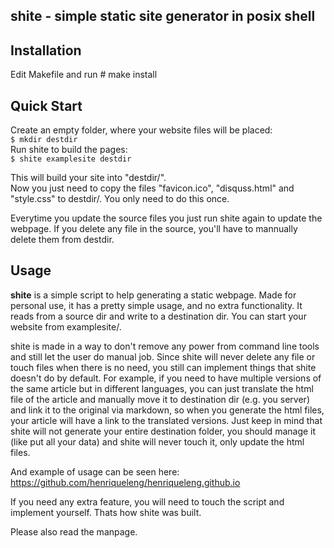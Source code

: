 shite - simple static site generator in posix shell
---------------------------------------------------

Installation
------------

Edit Makefile and run
    # make install

Quick Start
-----------

Create an empty folder, where your website files will be placed:  
``` $ mkdir destdir ```  
Run shite to build the pages:  
``` $ shite examplesite destdir ```  

This will build your site into "destdir/".  
Now you just need to copy the files "favicon.ico",
"disquss.html" and "style.css" to destdir/. You only need to do this once. 

Everytime you update the source files you just run shite again to update 
the webpage. If you delete any file in the source, you'll have to mannually 
delete them from destdir.


Usage
-----

**shite** is a simple script to help generating a static webpage. Made for
personal use, it has a pretty simple usage, and no extra functionality.
It reads from a source dir and write to a destination dir. You can start
your website from examplesite/.

shite is made in a way to don't remove any power from command line tools and
still let the user do manual job. Since shite will never delete any file or
touch files when there is no need, you still can implement things that shite
doesn't do by default. For example, if you need to have multiple versions of 
the same article but in different languages, you can just translate the html
file of the article and manually move it to destination dir (e.g. you server)
and link it to the original via markdown, so when you generate the html files, your
article will have a link to the translated versions. Just keep in mind that shite will not 
generate your entire destination folder, you should manage it (like put all your data)
and shite will never touch it, only update the html files.

And example of usage can be seen here: https://github.com/henriqueleng/henriqueleng.github.io

If you need any extra feature, you will need to touch the script and implement yourself.
Thats how shite was built.

Please also read the manpage.
